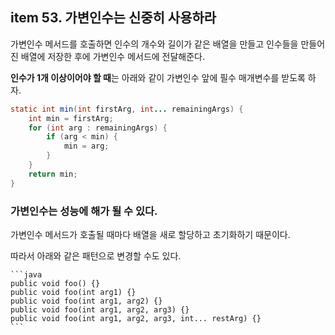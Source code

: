 ## item 53. 가변인수는 신중히 사용하라

가변인수 메서드를 호출하면 인수의 개수와 길이가 같은 배열을 만들고 인수들을 만들어진 배열에 저장한 후에 가변인수 메서드에 전달해준다. 

**인수가 1개 이상이어야 할 때**는 아래와 같이 가변인수 앞에 필수 매개변수를 받도록 하자.

```java
static int min(int firstArg, int... remainingArgs) {
    int min = firstArg;
    for (int arg : remainingArgs) {
        if (arg < min) {
            min = arg;
        }
    }
    return min;
}
```

### 가변인수는 성능에 해가 될 수 있다.
가변인수 메서드가 호출될 때마다 배열을 새로 할당하고 초기화하기 때문이다. 

따라서 아래와 같은 패턴으로 변경할 수도 있다.

    ```java
    public void foo() {}
    public void foo(int arg1) {}
    public void foo(int arg1, arg2) {}
    public void foo(int arg1, arg2, arg3) {}
    public void foo(int arg1, arg2, arg3, int... restArg) {}
    ```